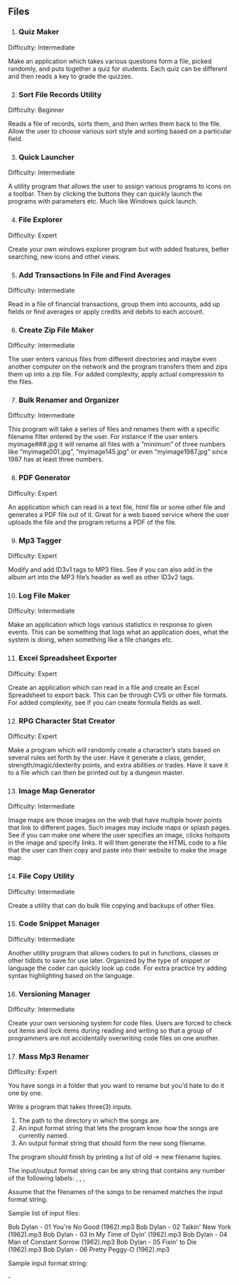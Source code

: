 ## Files

1. ### Quiz Maker
Difficulty: Intermediate

Make an application which takes various questions form a file, picked randomly, and puts together a quiz for students. Each quiz can be different and then reads a key to grade the quizzes.

2. ### Sort File Records Utility
Difficulty: Beginner

Reads a file of records, sorts them, and then writes them back to the file. Allow the user to choose various sort style and sorting based on a particular field.

3. ### Quick Launcher
Difficulty: Intermediate

A utility program that allows the user to assign various programs to icons on a toolbar. Then by clicking the buttons they can quickly launch the programs with parameters etc. Much like Windows quick launch.

4. ### File Explorer
Difficulty: Expert

Create your own windows explorer program but with added features, better searching, new icons and other views.

5. ### Add Transactions In File and Find Averages
Difficulty: Intermediate

Read in a file of financial transactions, group them into accounts, add up fields or find averages or apply credits and debits to each account.

6. ### Create Zip File Maker
Difficulty: Intermediate

The user enters various files from different directories and maybe even another computer on the network and the program transfers them and zips them up into a zip file. For added complexity, apply actual compression to the files.

7. ### Bulk Renamer and Organizer
Difficulty: Intermediate

This program will take a series of files and renames them with a specific filename filter entered by the user. For instance if the user enters myimage###.jpg it will rename all files with a “minimum” of three numbers like “myimage001.jpg”, “myimage145.jpg” or even “myimage1987.jpg” since 1987 has at least three numbers.

8. ### PDF Generator
Difficulty: Expert

An application which can read in a text file, html file or some other file and generates a PDF file out of it. Great for a web based service where the user uploads the file and the program returns a PDF of the file.

9. ### Mp3 Tagger
Difficulty: Expert

Modify and add ID3v1 tags to MP3 files. See if you can also add in the album art into the MP3 file’s header as well as other ID3v2 tags.

10. ### Log File Maker
Difficulty: Intermediate

Make an application which logs various statistics in response to given events. This can be something that logs what an application does, what the system is doing, when something like a file changes etc.

11. ### Excel Spreadsheet Exporter
Difficulty: Expert

Create an application which can read in a file and create an Excel Spreadsheet to export back. This can be through CVS or other file formats. For added complexity, see if you can create formula fields as well.

12. ### RPG Character Stat Creator
Difficulty: Expert

Make a program which will randomly create a character’s stats based on several rules set forth by the user. Have it generate a class, gender, strength/magic/dexterity points, and extra abilities or trades. Have it save it to a file which can then be printed out by a dungeon master.

13. ### Image Map Generator
Difficulty: Intermediate

Image maps are those images on the web that have multiple hover points that link to different pages. Such images may include maps or splash pages. See if you can make one where the user specifies an image, clicks hotspots in the image and specify links. It will then generate the HTML code to a file that the user can then copy and paste into their website to make the image map.

14. ### File Copy Utility
Difficulty: Intermediate

Create a utility that can do bulk file copying and backups of other files.

15. ### Code Snippet Manager
Difficulty: Intermediate

Another utility program that allows coders to put in functions, classes or other tidbits to save for use later. Organized by the type of snippet or language the coder can quickly look up code. For extra practice try adding syntax highlighting based on the language.

16. ### Versioning Manager
Difficulty: Intermediate

Create your own versioning system for code files. Users are forced to check out items and lock items during reading and writing so that a group of programmers are not accidentally overwriting code files on one another.

17. ### Mass Mp3 Renamer
Difficulty: Expert

You have songs in a folder that you want to rename but you'd hate to do it one by one.

Write a program that takes three(3) inputs.
1. The path to the directory in which the songs are.
2. An input format string that lets the program know how the songs are currently named.
3. An output format string that should form the new song filename.

The program should finish by printing a list of old -> new filename tuples.

The input/output format string can be any string that contains any number of the following labels: <artiste>, <album>, <track>, <year>

Assume that the filenames of the songs to be renamed matches the input format string.

Sample list of input files:

Bob Dylan - 01 You're No Good (1962).mp3
Bob Dylan - 02 Talkin' New York (1962).mp3
Bob Dylan - 03 In My Time of Dyin' (1962).mp3
Bob Dylan - 04 Man of Constant Sorrow (1962).mp3
Bob Dylan - 05 Fixin' to Die (1962).mp3
Bob Dylan - 06 Pretty Peggy-O (1962).mp3

Sample input format string:

<artiste> - <track> <title> (<year>).mp3

Sample output format string:

<year> <artiste>/<track> <title>.mp3

Expected output:

Bob Dylan - 01 You're No Good (1962).mp3 -> 1962 Bob Dylan/01 You're No Good.mp3
Bob Dylan - 02 Talkin' New York (1962).mp3 -> 1962 Bob Dylan/02 Talkin' New York.mp3
Bob Dylan - 03 In My Time of Dyin' (1962).mp3 -> 1962 Bob Dylan/03 In My Time of Dyin'.mp3
Bob Dylan - 04 Man of Constant Sorrow (1962).mp3 -> 1962 Bob Dylan/04 Man of Constant Sorrow.mp3
Bob Dylan - 05 Fixin' to Die (1962).mp3 -> 1962 Bob Dylan/05 Fixin' to Die.mp3
Bob Dylan - 06 Pretty Peggy-O (1962).mp3 -> 1962 Bob Dylan/06 Pretty Peggy-O.mp3

Submitted by Kaustubh
